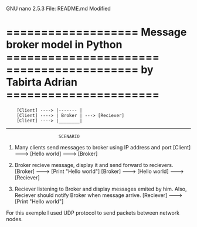   GNU nano 2.5.3              File: README.md                         Modified  

=================== Message broker model in Python ======================
===================     by Tabirta Adrian          ======================
=========================================================================

        [Client] ----> |------- |
        [Client] ----> | Broker | ---> [Reciever]
        [Client] ----> |________|

_________________________________________________________________________

                        SCENARIO

1. Many clients send messages to broker using IP address and port
        [Client] --->  [Hello world] ---> [Broker]

2. Broker recieve message, display it and send forward to recievers.
        [Broker] ---> [Print "Hello world"]
        [Broker] ---> [Hello world] ---> [Reciever]

3. Reciever listening to Broker and display messages emited by him.
   Also, Reciever should notify Broker when message arrive.
        [Reciever] ---> [Print "Hello world"]

For this exemple  I used UDP protocol to send packets between network nodes.



